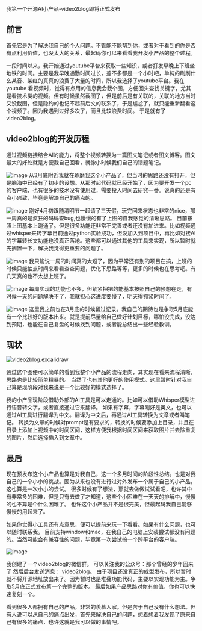 我第一个开源AI小产品-video2blog即将正式发布

## 前言
首先它是为了解决我自己的个人问题。不管能不能帮到你，或者对于看到的你是否有点利用价值，也没太大的关系，最起码你可以来看看我开发小产品的整个过程。

一段时间以来，我开始通过youtube平台来获取一些知识，或者打发早晚上下班坐地铁的时间。主要是我早晚通勤时间过长，差不多都是一个小时吧，单纯的刷刷什么某音、某红的真真的浪费了大量的时间，所以我选择了youtube平台。我在 youtube 看视频时，觉得有点用的信息我会截个图，方便回头查找关键字，尤其是看技术类的视频。但有时候虽然截图了，但是前后是有关联的，关联的地方当时又没截图，但是隐约的也记不起前后文的联系了，于是尴尬了，就只能重新翻看这个视频了。因为我遇到过好多次了，而且比较浪费时间。
于是就有了video2blog。
## video2blog的开发历程
通过视频链接结合AI的能力，将整个视频转换为一篇图文笔记或者图文博客。图文最大的好处就是方便我自己回看，就像小时候我们自己的错题笔记。

![image](https://files.mdnice.com/user/31506/51767aeb-fd32-4600-844b-db3e081233b4.png)
从3月底附近我就在琢磨我这个小产品了，但当时的思路还没有打开，但是脑海中已经有了初步的设想。从那时起代码就已经开始了，因为要开发一个pc的客户端，也有很多的技术没有使用过，需要投入时间去研究一番。说真的还是有点小兴致，毕竟是解决自己的痛点的。

![image](https://files.mdnice.com/user/31506/cbee05f1-a878-492a-ac1a-41d268169bbd.png)
刚好4月初跟随清明节一起请了三天假，玩完回来状态也非常的nice，那一周真的是疯狂的码码查bug,也慢慢的有了上图的自我感觉的清晰思路。
目前按照上图基本上跑通了。但是很多功能还非常不完善或者还没有加进来。比如视频通过whisper来转字幕目前通过python实验成功，但没加入到项目中，再比如对接AI的字幕转长文功能也没真正落地。这些都可以通过其他的工具来实现，所以暂时就先搁置一下，解决我觉得更重要的问题了。

![image](https://files.mdnice.com/user/31506/2b692450-cd73-441f-ac41-7f3b329b63c5.png)
我只能说一周的时间真的太短了，因为平常还有别的项目在搞，上班的时候只能抽点时间来看看查查问题，优化下思路等等，更多的时候也在思考吧。有几天真的也不太想上班了。

![image](https://files.mdnice.com/user/31506/ca5b2d21-8952-4c4b-9363-27953549ca38.png)
每周实现的功能也不多，但紧紧把把的能基本按照自己的预想在走，有时候一天的问题解决不了，我就担心这进度要慢了，明天得抓紧时间了。

![image](https://files.mdnice.com/user/31506/d9f2e3de-d91c-4c4e-a923-3c5746acd34f.png)
这里我之前也在3月底的时候留过记录。我自己的期待也是争取5月底能有一个比较好的版本出来。就是提前尽量给自己做好计划目标，哪怕没完成，没达到预期，也能在自己复盘的时候找到问题，或者能总结出一些经验教训。

## 现状
![video2blog.excalidraw](https://files.mdnice.com/user/31506/36332e5b-f3ac-4bf6-a7ec-0e0c21a232c5.png)

通过这个图便可以简单的看到我整个小产品的流程走向，其实现在看来流程清晰，思路也是比较简单粗暴的。
当然了也有其他更好的使用模式。这里暂时针对我自己算是现阶段对我来说是一个比较好的模式选择了。

我的小产品现阶段借助外部的AI工具是可以走通的。比如可以借助Whisper模型进行语音转文字，或者直接通过它来翻译。
如果有字幕，字幕刚好是英文，也可以通过AI工具进行翻译为中文。翻译为中文后，再通过AI工具转换为文章或者叫笔记。
转换为文章的时候对prompt是有要求的，转换的时候要添加上目录，并且在目录上添加上视频中的时间区间，这样方便我根据时间区间来获取图片并去除重复的图片，然后选择插入到文章中。

## 最后
现在预发布这个小产品也算是对我自己，这一个多月时间的阶段性总结。也是对我自己的一个小小的挑战。因为从来也没有进行过对外发布一个属于自己的小产品，这也算是一次小小的尝试。
很多时候有了想法，那就去做做试试看吧，也许其中有非常多的困难，但是只有去做了才知道，这些个小困难在一天天的排解中，慢慢的也不算是个什么困难了。
也许这个小产品并不是很完美，但最起码我自己能够慢慢的用起来了。

如果你觉得小工具还有点意思，便可以提前来玩一下看看。如果有什么问题，也可以随时联系我。
目前支持window和mac，在我自己的电脑上安装尝试都没有问题的。当然可能会有兼容性的问题，毕竟第一次尝试搞一个跨平台的客户端。

![image](https://files.mdnice.com/user/31506/2df6528a-ad23-4837-9238-f4c4491438ff.png)

我创建了一个video2blog的微信群。
可以关注我的公众号：那个曾经的少年回来了
然后后台发送消息： video2blog。
由于项目还没真正的成型发布，所以暂时就不将开源地址放出来了。因为暂时也是堆叠功能代码，主要以实现功能为主。争取5月底正式发布第一个完整的版本。
最后如果产品思路对你有价值，你也可以快速复刻一个。



看到很多人都拥有自己的产品，非常的羡慕人家。但是苦于自己没有什么想法。但有人说可以从自己的痛点出发，首先来解决自己的问题，想着想着我发现了原来自己有很多的痛点，也许这就是我可以做的事情吧。
